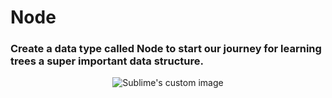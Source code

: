 # Node

### Create a data type called Node to start our journey for learning trees a super important data structure.

<p align="center">
  <img src="https://user-images.githubusercontent.com/44758076/202687088-5ba85e95-006c-4810-b509-fd3a3e511d0c.png" alt="Sublime's custom image"/>
</p>